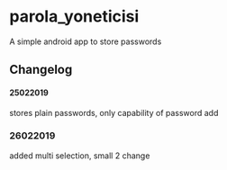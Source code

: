 # parola_yoneticisi
A simple android app to store passwords

## Changelog

#### 25022019

  stores plain passwords,
  only capability of password add 
  
  
### 26022019

  added multi selection,
  small 2 change
